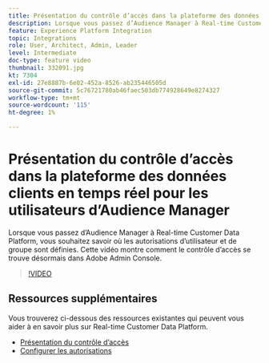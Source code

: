 ```yaml
---
title: Présentation du contrôle d’accès dans la plateforme des données clients en temps réel pour les utilisateurs d’Audience Manager
description: Lorsque vous passez d’Audience Manager à Real-time Customer Data Platform, vous souhaitez savoir où les autorisations d’utilisateur et de groupe sont définies. Cette vidéo montre comment le contrôle d’accès se trouve désormais dans Adobe Admin Console.
feature: Experience Platform Integration
topic: Integrations
role: User, Architect, Admin, Leader
level: Intermediate
doc-type: feature video
thumbnail: 332091.jpg
kt: 7304
exl-id: 27e8887b-6e02-452a-8526-ab235446505d
source-git-commit: 5c76721780ab46faec503db774928649e8274327
workflow-type: tm+mt
source-wordcount: '115'
ht-degree: 1%

---
```


# Présentation du contrôle d’accès dans la plateforme des données clients en temps réel pour les utilisateurs d’Audience Manager

Lorsque vous passez d’Audience Manager à Real-time Customer Data Platform, vous souhaitez savoir où les autorisations d’utilisateur et de groupe sont définies. Cette vidéo montre comment le contrôle d’accès se trouve désormais dans Adobe Admin Console.

>[!VIDEO](https://video.tv.adobe.com/v/3410904/?quality=12&learn=on&captions=fre_fr)

## Ressources supplémentaires

Vous trouverez ci-dessous des ressources existantes qui peuvent vous aider à en savoir plus sur Real-time Customer Data Platform.

* [Présentation du contrôle d’accès](https://experienceleague.adobe.com/docs/experience-platform/access-control/home.html?lang=fr#access-control-hierarchy-and-workflow)
* [Configurer les autorisations](https://experienceleague.adobe.com/docs/platform-learn/getting-started-for-data-architects-and-data-engineers/configure-permissions.html?lang=fr)
